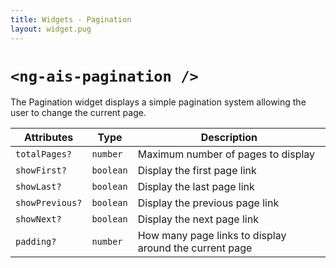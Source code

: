 ```yaml
---
title: Widgets - Pagination
layout: widget.pug
---
```


# `<ng-ais-pagination />`

The Pagination widget displays a simple pagination system allowing the user to change the current page.

| Attributes      | Type      | Description
| -               | -         | -
| `totalPages?`   | `number`  | Maximum number of pages to display
| `showFirst?`    | `boolean` | Display the first page link
| `showLast?`     | `boolean` | Display the last page link
| `showPrevious?` | `boolean` | Display the previous page link
| `showNext?`     | `boolean` | Display the next page link
| `padding?`      | `number`  | How many page links to display around the current page
